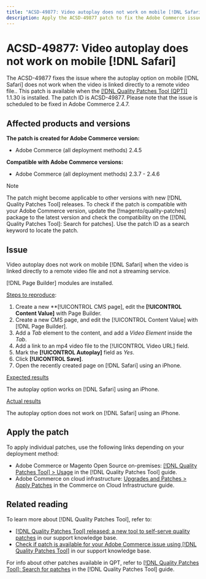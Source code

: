 ```yaml
---
title: "ACSD-49877: Video autoplay does not work on mobile [!DNL Safari]"
description: Apply the ACSD-49877 patch to fix the Adobe Commerce issue where the video autoplay option does not work on mobile [!DNL Safari] when the video is linked directly to a remote video file.
---
```

# ACSD-49877: Video autoplay does not work on mobile [!DNL Safari]

The ACSD-49877 fixes the issue where the autoplay option on mobile [!DNL Safari] does not work when the video is linked directly to a remote video file.. This patch is available when the [[!DNL Quality Patches Tool (QPT)]](/help/announcements/adobe-commerce-announcements/magento-quality-patches-released-new-tool-to-self-serve-quality-patches.md) 1.1.30 is installed. The patch ID is ACSD-49877. Please note that the issue is scheduled to be fixed in Adobe Commerce 2.4.7.

## Affected products and versions

**The patch is created for Adobe Commerce version:**

* Adobe Commerce (all deployment methods) 2.4.5

**Compatible with Adobe Commerce versions:**

* Adobe Commerce (all deployment methods) 2.3.7 - 2.4.6

>[!NOTE]
>
>The patch might become applicable to other versions with new [!DNL Quality Patches Tool] releases. To check if the patch is compatible with your Adobe Commerce version, update the [!magento/quality-patches] package to the latest version and check the compatibility on the [[!DNL Quality Patches Tool]: Search for patches]. Use the patch ID as a search keyword to locate the patch.

## Issue

Video autoplay does not work on mobile [!DNL Safari] when the video is linked directly to a remote video file and not a streaming service.

[!DNL Page Builder] modules are installed.

<u>Steps to reproduce</u>:

1. Create a new **[!UICONTROL CMS page], edit the **[!UICONTROL Content Value]** with Page Builder. 
1. Create a new CMS page, and edit the [!UICONTROL Content Value] with [!DNL Page Builder]. 
1. Add a *Tab* element to the content, and add a *Video Element* inside the *Tab*.
1. Add a link to an mp4 video file to the [!UICONTROL Video URL] field.
1. Mark the **[!UICONTROL Autoplay]** field as *Yes*.
1. Click **[!UICONTROL Save]**.
1. Open the recently created page on [!DNL Safari] using an iPhone.

<u>Expected results</u>

The autoplay option works on [!DNL Safari] using an iPhone.

<u>Actual results</u>

The autoplay option does not work on [!DNL Safari] using an iPhone.

## Apply the patch

To apply individual patches, use the following links depending on your deployment method:

* Adobe Commerce or Magento Open Source on-premises: [[!DNL Quality Patches Tool] > Usage](https://experienceleague.adobe.com/docs/commerce-operations/tools/quality-patches-tool/usage.html) in the [!DNL Quality Patches Tool] guide.
* Adobe Commerce on cloud infrastructure: [Upgrades and Patches > Apply Patches](https://experienceleague.adobe.com/docs/commerce-cloud-service/user-guide/develop/upgrade/apply-patches.html) in the Commerce on Cloud Infrastructure guide.

## Related reading

To learn more about [!DNL Quality Patches Tool], refer to:

* [[!DNL Quality Patches Tool] released: a new tool to self-serve quality patches](/help/announcements/adobe-commerce-announcements/magento-quality-patches-released-new-tool-to-self-serve-quality-patches.md) in our support knowledge base.
* [Check if patch is available for your Adobe Commerce issue using [!DNL Quality Patches Tool]](/help/support-tools/patches-available-in-qpt-tool/check-patch-for-magento-issue-with-magento-quality-patches.md) in our support knowledge base.

For info about other patches available in QPT, refer to [[!DNL Quality Patches Tool]: Search for patches](https://experienceleague.adobe.com/tools/commerce-quality-patches/index.html) in the [!DNL Quality Patches Tool] guide.
